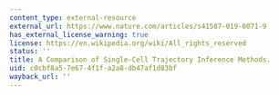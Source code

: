 ```yaml
---
content_type: external-resource
external_url: https://www.nature.com/articles/s41587-019-0071-9
has_external_license_warning: true
license: https://en.wikipedia.org/wiki/All_rights_reserved
status: ''
title: A Comparison of Single-Cell Trajectory Inference Methods.
uid: c0cbf8a5-7e67-4f1f-a2a8-db47af1d83bf
wayback_url: ''
---
```

